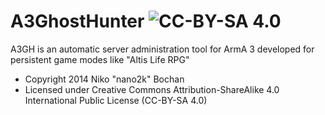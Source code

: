 A3GhostHunter ![CC-BY-SA 4.0](http://i.creativecommons.org/l/by-sa/3.0/88x31.png)
=============

A3GH is an automatic server administration tool for ArmA 3 developed for persistent game modes like "Altis Life RPG"

- Copyright 2014 Niko "nano2k" Bochan
- Licensed under Creative Commons Attribution-ShareAlike 4.0 International Public License (CC-BY-SA 4.0)

